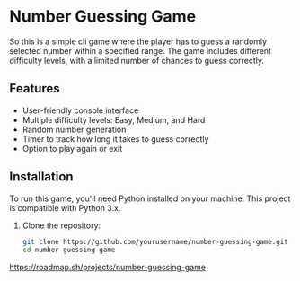 # Number Guessing Game

So this is a simple cli game where the player has to guess a randomly selected number within a specified range. The game includes different difficulty levels, with a limited number of chances to guess correctly.

## Features
- User-friendly console interface
- Multiple difficulty levels: Easy, Medium, and Hard
- Random number generation
- Timer to track how long it takes to guess correctly
- Option to play again or exit

## Installation
To run this game, you'll need Python installed on your machine. This project is compatible with Python 3.x.

1. Clone the repository:
   ```bash
   git clone https://github.com/yourusername/number-guessing-game.git
   cd number-guessing-game


https://roadmap.sh/projects/number-guessing-game

